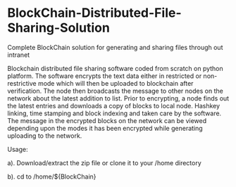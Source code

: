 # BlockChain-Distributed-File-Sharing-Solution
Complete BlockChain solution for generating and sharing files through out intranet

Blockchain distributed file sharing software coded from scratch on python platform. The software encrypts the text data either in
restricted or non-restrictive mode which will then be uploaded to blockchain after verification. The node then broadcasts the 
message to other nodes on the network about the latest addition to list. Prior to encrypting, a node finds out the latest entries
and downloads a copy of blocks to local node. Hashkey linking, time stamping and block indexing and taken care by the software. 
The message in the encrypted blocks on the network can be viewed depending upon the modes it has been encrypted while generating
uploading to the network.

Usage:

a). Download/extract the zip file or clone it to your /home directory

b). cd to /home/${BlockChain}
  
  
